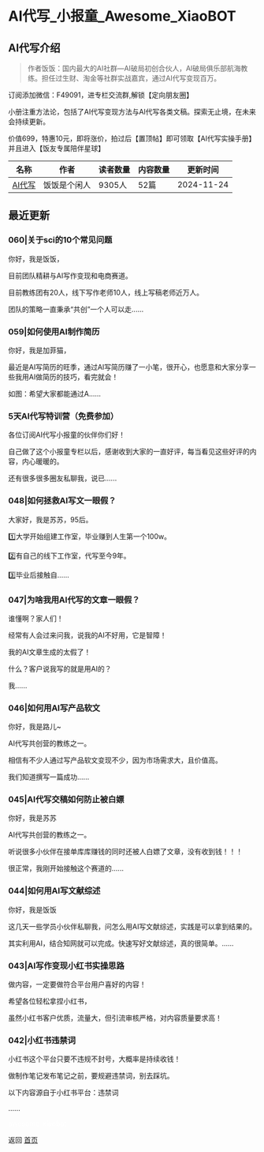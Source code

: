 # AI代写_小报童_Awesome_XiaoBOT

## AI代写介绍
> 作者饭饭：国内最大的AI社群—AI破局初创合伙人，AI破局俱乐部航海教练。担任过生财、淘金等社群实战嘉宾，通过AI代写变现百万。    
    
订阅添加微信：F49091，进专栏交流群,解锁【定向朋友圈】    
    
小册注重方法论，包括了AI代写变现方法与AI代写各类文稿。探索无止境，在未来会持续更新。    
    
价值699，特惠10元，即将涨价，拍过后【置顶帖】即可领取【AI代写实操手册】并且进入【饭友专属陪伴星球】  
  


|名称|作者|读者数量|内容数量|更新时间|
|---|---|---|---|---|
|[AI代写](https://xiaobot.net/p/xb499299?refer=0b133df9-27dc-423b-8101-639049001c13)|饭饭是个闲人|9305人|52篇|2024-11-24|

## 最近更新
### 060|关于sci的10个常见问题

你好，我是饭饭，

目前团队精耕与AI写作变现和电商赛道。

目前教练团有20人，线下写作老师10人，线上写稿老师近万人。

团队的策略一直秉承“共创”一个人可以走......

### 059|如何使用AI制作简历

你好，我是加菲猫，

最近是AI写简历的旺季，通过AI写简历赚了一小笔，很开心，也愿意和大家分享一些我用AI做简历的技巧，看完就会！

如图：希望大家都能通过A......

### 5天AI代写特训营（免费参加）

各位订阅AI代写小报童的伙伴你们好！

自己做了这个小报童专栏以后，感谢收到大家的一直好评，每当看见这些好评的内容，内心暖暖的。

还有很多很多圈友私聊我，说已......

### 048|如何拯救AI写文一眼假？

大家好，我是苏苏，95后。

1️⃣大学开始组建工作室，毕业赚到人生第一个100w。

2️⃣有自己的线下工作室，代写至今9年。

3️⃣毕业后接触自......

### 047|为啥我用AI代写的文章一眼假？

谁懂啊？家人们！

经常有人会过来问我，说我的AI不好用，它是智障！

我的AI文章生成的太假了！

什么？客户说我写的就是用AI的？

我......

### 046|如何用AI写产品软文

你好，我是路儿~

AI代写共创营的教练之一。

相信有不少人通过写产品软文变现不少，因为市场需求大，且价值高。

我们知道撰写一篇成功......

### 045|AI代写交稿如何防止被白嫖

你好，我是苏苏

AI代写共创营的教练之一。

听说很多小伙伴在接单库库赚钱的同时还被人白嫖了文章，没有收到钱！！！

很正常，我刚开始接触这个赛道的......

### 044|如何用AI写文献综述

你好，我是饭饭

这几天一些学员小伙伴私聊我，问怎么用AI写文献综述，实践是可以拿到结果的。

其实利用AI，结合知网就可以完成。快速写好文献综述，真的很简单。......

### 043|AI写作变现小红书实操思路

做内容，一定要做符合平台用户喜好的内容！

希望各位轻松拿捏小红书，

虽然小红书客户优质，流量大，但引流审核严格，对内容质量要求高！

### 042|小红书违禁词

小红书这个平台只要不违规不封号，大概率是持续收钱！

做制作笔记发布笔记之前，要规避违禁词，别去踩坑。

以下内容源自于小红书平台：违禁词

......


<a href="https://github.com/Reno9527/awesome-xiaobot" style="color: white; text-decoration: none;">awesome-xiaobot</a>

返回 [首页](../README.md)
